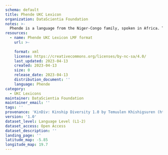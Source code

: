 ```yaml
---
schema: default
title: Phende UKC Lexicon
organization: DataScientia Foundation
notes: >-
  Phende is a language from the Niger-Congo family, spoken in Africa. The UKC Lexicon of Phende is represented as a lexico-semantic network. It consists of words, word senses, synsets, as well as sense-level and synset-level relationships.
resources:
  - name: Phende UKC Lexicon LMF format
    url: >-
      
    format: xml
    license: https://creativecommons.org/licenses/by-nc-sa/4.0/
    last_updated: 2023-04-13
    created: 2023-04-13
    size: 0
    release_date: 2023-04-13
    distribution_document: ''
    language: Phende
category:
  - UKC Lexicons
maintainer: DataScientia Foundation
maintainer_email: ''
tags: ''
provenance: 'KinDiv: Kinship Diversity 1.0 by Temuulen Khishigsuren (http://ukc.disi.unitn.it/index.php/kinship/); Princeton WordNet 2.1 by Princeton University (https://wordnet.princeton.edu)'
version: '1.0'
dataset_level: Language Level (L1-2)
dataset_access: Open Access
dataset_description: ''
landing_page: ''
latitude_map: -5.85
longitude_map: 19.7
---
```


